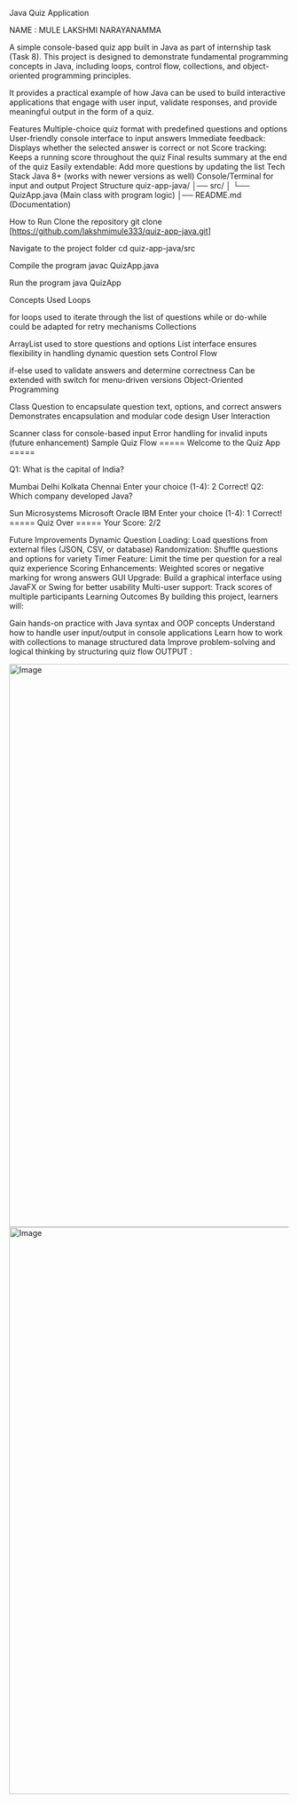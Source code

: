 Java Quiz Application

NAME : MULE LAKSHMI NARAYANAMMA

A simple console-based quiz app built in Java as part of internship task (Task 8). This project is designed to demonstrate fundamental programming concepts in Java, including loops, control flow, collections, and object-oriented programming principles.

It provides a practical example of how Java can be used to build interactive applications that engage with user input, validate responses, and provide meaningful output in the form of a quiz.

Features
Multiple-choice quiz format with predefined questions and options
User-friendly console interface to input answers
Immediate feedback: Displays whether the selected answer is correct or not
Score tracking: Keeps a running score throughout the quiz
Final results summary at the end of the quiz
Easily extendable: Add more questions by updating the list
Tech Stack
Java 8+ (works with newer versions as well)
Console/Terminal for input and output
Project Structure
quiz-app-java/ │── src/ │ └── QuizApp.java (Main class with program logic) │── README.md (Documentation)

How to Run
Clone the repository git clone [https://github.com/lakshmimule333/quiz-app-java.git]

Navigate to the project folder cd quiz-app-java/src

Compile the program javac QuizApp.java

Run the program java QuizApp

Concepts Used
Loops

for loops used to iterate through the list of questions
while or do-while could be adapted for retry mechanisms
Collections

ArrayList used to store questions and options
List interface ensures flexibility in handling dynamic question sets
Control Flow

if-else used to validate answers and determine correctness
Can be extended with switch for menu-driven versions
Object-Oriented Programming

Class Question to encapsulate question text, options, and correct answers
Demonstrates encapsulation and modular code design
User Interaction

Scanner class for console-based input
Error handling for invalid inputs (future enhancement)
Sample Quiz Flow
===== Welcome to the Quiz App =====

Q1: What is the capital of India?

Mumbai
Delhi
Kolkata
Chennai Enter your choice (1-4): 2 Correct!
Q2: Which company developed Java?

Sun Microsystems
Microsoft
Oracle
IBM Enter your choice (1-4): 1 Correct!
===== Quiz Over ===== Your Score: 2/2

Future Improvements
Dynamic Question Loading: Load questions from external files (JSON, CSV, or database)
Randomization: Shuffle questions and options for variety
Timer Feature: Limit the time per question for a real quiz experience
Scoring Enhancements: Weighted scores or negative marking for wrong answers
GUI Upgrade: Build a graphical interface using JavaFX or Swing for better usability
Multi-user support: Track scores of multiple participants
Learning Outcomes
By building this project, learners will:

Gain hands-on practice with Java syntax and OOP concepts
Understand how to handle user input/output in console applications
Learn how to work with collections to manage structured data
Improve problem-solving and logical thinking by structuring quiz flow
OUTPUT :

<img width="1919" height="1014" alt="Image" src="https://github.com/user-attachments/assets/a096cbd9-f5aa-4a19-99c0-35c393501a2d" />

<img width="1919" height="1021" alt="Image" src="https://github.com/user-attachments/assets/4d90497c-9d91-489d-959d-c71c5d40d41d" />
